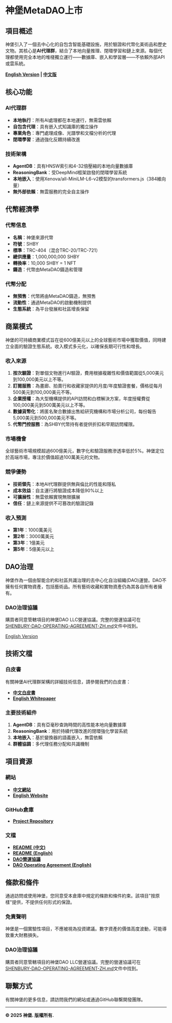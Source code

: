 # 神堡MetaDAO上市

## 項目概述

神堡引入了一個去中心化的自包含智能基礎設施，用於驗證和代幣化美術品和歷史文物。其核心是**AI代理群**，結合了本地向量推理、閉環學習和鏈上來源。每個代理都使用完全本地的堆棧獨立運行——數據庫、嵌入和學習層——不依賴外部API或雲系統。

**[English Version](METADAO-LISTING.md) | [中文版](METADAO-LISTING-ZH.md)**

## 核心功能

### AI代理群
- **本地執行**：所有AI處理都在本地運行，無需雲依賴
- **自包含代理**：具有嵌入式知識庫的獨立操作
- **專業角色**：專門處理成像、光譜學和文檔分析的代理
- **閉環學習**：通過強化反饋持續改進

### 技術架構
- **AgentDB**：具有HNSW索引和4-32倍壓縮的本地向量數據庫
- **ReasoningBank**：受DeepMind框架啟發的閉環學習系統
- **本地嵌入**：使用Xenova/all-MiniLM-L6-v2模型的transformers.js（384維向量）
- **無外部依賴**：無雲服務的完全自主操作

## 代幣經濟學

### 代幣信息
- **名稱**：神堡來源代幣
- **符號**：SHBY
- **標準**：TRC-404（混合TRC-20/TRC-721）
- **總供應量**：1,000,000,000 SHBY
- **轉換率**：10,000 SHBY = 1 NFT
- **鑄造**：代幣由MetaDAO鑄造和管理

### 代幣分配
- **無預售**：代幣將由MetaDAO鑄造，無預售
- **流動性**：通過MetaDAO的啟動機制提供
- **生態系統**：為平台發展和社區增長保留

## 商業模式

神堡的可持續商業模式旨在從600億美元以上的全球藝術市場中獲取價值，同時建立全面的驗證生態系統。收入模式多元化，以確保長期可行性和增長。

### 收入來源
1. **按次驗證**：對單個文物進行AI驗證，費用根據複雜性和價值範圍從5,000美元到100,000美元以上不等。
2. **訂閱服務**：為畫廊、拍賣行和收藏家提供的月度/年度驗證套餐，價格從每月500美元到100,000美元不等。
3. **企業授權**：為大型機構提供的API訪問和白標解決方案，年度授權費從100,000美元到500萬美元以上不等。
4. **數據貨幣化**：將匿名聚合數據出售給研究機構和市場分析公司，每份報告5,000美元到500,000美元不等。
5. **代幣門控服務**：為SHBY代幣持有者提供折扣和早期訪問權限。

### 市場機會
全球藝術市場規模超過600億美元，數字化和驗證服務滲透率低於5%。神堡定位於高端市場，專注於價值超過100萬美元的文物。

### 競爭優勢
- **技術領先**：本地AI代理群提供無與倫比的性能和隱私
- **成本效益**：自主運行將驗證成本降低90%以上
- **可擴展性**：無雲依賴實現無限擴展
- **信任**：鏈上來源提供不可篡改的驗證記錄

### 收入預測
- **第1年**：1000萬美元
- **第2年**：3000萬美元
- **第3年**：1億美元
- **第5年**：5億美元以上

## DAO治理

神堡作為一個由智能合約和社區共識治理的去中心化自治組織(DAO)運營。DAO不擁有任何實物資產，包括藝術品。所有藝術收藏和實物資產仍為其各自所有者擁有。

### DAO治理協議
購買者同意管轄項目的神堡DAO LLC營運協議。完整的營運協議可在[SHENBURY-DAO-OPERATING-AGREEMENT-ZH.md](SHENBURY-DAO-OPERATING-AGREEMENT-ZH.md)文件中找到。

[English Version](SHENBURY-DAO-OPERATING-AGREEMENT.md)

## 技術文檔

### 白皮書
有關神堡AI代理群架構的詳細技術信息，請參閱我們的白皮書：

- **[中文白皮書](public/whitepaper-zh.html)**
- **[English Whitepaper](public/whitepaper.html)**

### 主要技術組件
1. **AgentDB**：具有亞毫秒查詢時間的高性能本地向量數據庫
2. **ReasoningBank**：用於持續代理改進的閉環強化學習系統
3. **本地嵌入**：基於變換器的語義嵌入，無雲依賴
4. **群體協調**：多代理任務分配和共識機制

## 項目資源

### 網站
- **[中文網站](public/index-zh.html)**
- **[English Website](public/index.html)**

### GitHub倉庫
- **[Project Repository](https://github.com/jnodes/shenbury-ai)**

### 文檔
- **[README (中文)](README-zh.md)**
- **[README (English)](README.md)**
- **[DAO營運協議](SHENBURY-DAO-OPERATING-AGREEMENT-ZH.md)**
- **[DAO Operating Agreement (English)](SHENBURY-DAO-OPERATING-AGREEMENT.md)**

## 條款和條件

通過訪問或使用神堡，您同意受本倉庫中規定的條款和條件約束。該項目"按原樣"提供，不提供任何形式的保證。

### 免責聲明
神堡是一個實驗性項目，不應被視為投資建議。數字資產的價值高度波動，可能導致重大財務損失。

### DAO治理協議
購買者同意管轄項目的神堡DAO LLC營運協議。完整的營運協議可在[SHENBURY-DAO-OPERATING-AGREEMENT-ZH.md](SHENBURY-DAO-OPERATING-AGREEMENT-ZH.md)文件中找到。

## 聯繫方式

有關神堡的更多信息，請訪問我們的網站或通過GitHub聯繫開發團隊。

---

**© 2025 神堡. 版權所有.**